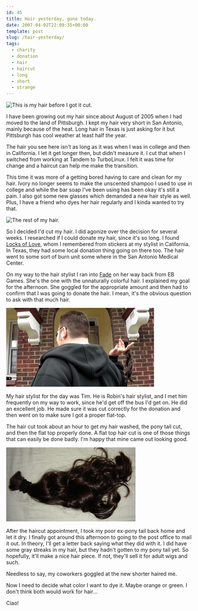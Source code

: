 ```yaml
---
id: 45
title: Hair yesterday, gone today.
date: 2007-04-02T22:09:35+00:00
template: post
slug: /hair-yesterday/
tags:
  - charity
  - donation
  - hair
  - haircut
  - long
  - short
  - strange
---
```


![This is my hair before I got it
cut.](before.png 'This is my hair before I got it cut.')

I have been growing out my hair since about August of 2005 when I had moved to
the land of Pittsburgh. I kept my hair very short in San Antonio, mainly because
of the heat. Long hair in Texas is just asking for it but Pittsburgh has cool
weather at least half the year.

The hair you see here isn't as long as it was when I was in college and then in
California. I let it get longer then, but didn't measure it. I cut that when I
switched from working at Tandem to TurboLinux. I felt it was time for change and
a haircut can help me make the transition.

This time it was more of a getting bored having to care and clean for my hair.
Ivory no longer seems to make the unscented shampoo I used to use in college and
while the bar soap I've been using has been okay it's still a pain. I also got
some new glasses which demanded a new hair style as well. Plus, I have a friend
who dyes her hair regularly and I kinda wanted to try that.

![The rest of my
hair.](during.png 'The rest of my hair.')

So I decided I'd cut my hair. I did agonize over the decision for several weeks.
I researched if I could donate my hair, since it's so long. I found
[Locks of Love](http://locksoflove.org/), whom I remembered from stickers at my
stylist in California. In Texas, they had some local donation thing going on
there too. The hair went to some sort of burn unit some where in the San Antonio
Medical Center.

On my way to the hair stylist I ran into
[Fade](http://fadethecat.livejournal.com/) on her way back from EB Games. She's
the one with the unnaturally colorful hair. I explained my goal for the
afternoon. She goggled for the appropriate amount and then had to confirm that I
was going to donate the hair. I mean, it's the obvious question to ask with that
much hair.

![All the hair is gone.](after.png 'All the hair is gone.')

My hair stylist for the day was Tim. He is Robin's hair stylist, and I met him
frequently on my way to work, since he'd get off the bus I'd get on. He did an
excellent job. He made sure it was cut correctly for the donation and then went
on to make sure I got a proper flat-top.

The hair cut took about an hour to get my hair washed, the pony tail cut, and
then the flat top properly done. A flat top hair cut is one of those things that
can easily be done badly. I'm happy that mine came out looking good.

![My ex-pony tail.](hair.png 'My ex-pony tail.')

After the haircut appointment, I took my poor ex-pony tail back home and let it
dry. I finally got around this afternoon to going to the post office to mail it
out. In theory, I'll get a letter back saying what they did with it. I did have
some gray streaks in my hair, but they hadn't gotten to my pony tail yet. So
hopefully, it'll make a nice hair piece. If not, they'll sell it for adult wigs
and such.

Needless to say, my coworkers goggled at the new shorter haired me.

Now I need to decide what color I want to dye it. Maybe orange or green. I don't
think both would work for hair…

Ciao!
